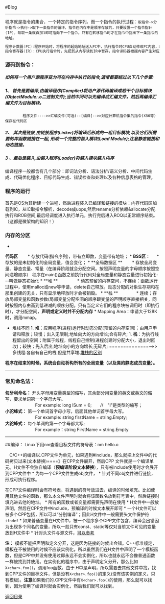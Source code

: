 #Blog
<hr>

程序就是指令的集合，一个特定的指令序列。而一个指令的执行过程：```取指令->分析指令->执行->取下一条指令的循环。指令在内存中是顺序存放的，只要设置一个指令指针(IP)，每取一条就自加1即可指向下一个指令，只有在转移指令时才在指令中指出下一条指令的地址。```
```C
程序计数器(PC):程序开始时，将程序的起始地址送入PC中，执行指令时CPU自动修改PC内容，即要执行的下一条指令的地址
指令寄存器(IR)：CPU执行指令时，先把其从内存读到IR中暂存，指令译码器根据内容产生对应微操作，执行以完成所需功能。
```
### **源码到指令：**


##### 如何将一个用户源程序变为可在内存中执行的指令,通常都要经过以下几个步骤:

##### 1、 首先是要编译,由编译程序(Compiler)将用户源代码编译成若干个目标模块(ObjectModule:.o二进制文件);当然中间可以先编译成汇编文件，然后再编译汇编文件为目标模块。
            程序文件---->>汇编文件(可选)--[编译]-->>对应计算机指令集的指令(X86等)保存在代码区

##### 2、 其次是链接,由链接程序(Linker)将编译后形成的一组目标模块,以及它们所需要的库函数链接在一起,   形成一个完整的装入模块(Load Module);注意静态链接和动态链接。

##### 3 、最后是装入,由装入程序(Loader)将装入模块装入内存
编译程序一般都含有几个部分：即词法分析、语法分析/语义分析、中间代码生成、代码优化程序、目标代码生成、错误检查和处理以及各种信息表格的管理。


### 程序的运行

首先是OS为其新建一个进程，然后进程装入已编译和链接的模块：内存代码区加载到IC，从IC取指令解析，decode成uops,然后rename分析依赖&allocate分配执行和ROB空间,最后经调度进入执行单元，执行完后进入ROQ以正常顺序结束。（这都是微架构的知识！）

### **内存的分区**
* 
**代码区**　　
    * 
存放代码(指令序列)，带有立即数，变量带有地址；
* 
**BSS区**： 　
    * 
存放的是未初始化的全局变量，值会变化；
* 
**全局数据区 **　　
    * 
存放全局变量、静态变量、常量（在编译阶段就会分配空间。按照声明变量的字母顺序按照空间递增顺序）
            程序在main()函数之前执行代码对全局变量和静态变量进行初始化---叫做静态初始化
* 
**堆 ** 　　　　
    * 
动态预留的内存空间，不连续：函数运行过程中，使用malloc或new等申请，delete自己释放。动态分配的对象生存期和在那里创建的无关，只有显示地释放时才会被销毁。
* 
**栈  **　　　　
    * 
连续；存放局部变量和函数参数(局部变量分配空间的顺序跟变量的声明顺序直接相关，同时按照内存由高到低递减的顺序分配。只有当定义它们的程序块被调用时（即执行时），才分配空间，**声明或定义时并不分配内存**
* 
Mapping Area：申请大于128K时，调用mmap。
* 堆栈不同
    1. 
**堆**：应用程序(进程)运行时动态分配(预留的内存空间)；由用户申请和释放；较慢；出入无限制;地址向大的方向增长;会有碎片;
    1. 
**栈**：为执行线程留出的空间；附属于线程，线程自己控制(进程创建时分配大小，退出时回收)；较快；先入后出;地址向小的方向增长;无碎片;
================>>   多线程:各自有自己的栈,但是共享堆.[堆栈的区别](http://blog.csdn.net/youoran/article/details/10990815)

**程序在结束的时候，系统会自动析构所有的全局变量（以及类的静态成员变量）。**
<hr>

### **常见命名法：**

**匈牙利命名：**
开头字母用变量类型的缩写，其余部分用变量的英文或英文的缩写，要求单词第一个字母大写。
<br>　　　　　　　For example: long lSum = 0;　　//　"l"是类型的缩写；<br>
**小驼峰式：**
第一个单词首字母小写，后面其他单词首字母大写。
<br>　　　　　　　For example: string firstName = string.Empty;<br>
**大驼峰式：**
每个单词的第一个字母都大写;
<br>　　　　　　　For example：string FirstName = string.Empty<br>
<hr>

##编译：
Linux下用nm查看目标文件的符号表：nm hello.o

　C/C++的编译以.CPP文件为单元，如果遇到#include，那么就把.h文件中的代码拷贝过来(文本替换)====》在CPP文件展开，然后CPP 文件就是一个编译单元。H文件不会独自编译（**预编译阶段文本替换**），只有被include使用时才会展开到CPP文件中
* 
为每一个CPP文件生成obj文件，
* 
针对不同obj文件进行链接，形成可执行程序。

在CPP文件编译时会有符号表，将遇到的符号放进去，编译的时候填充。比如使用其他文件的函数，那么本文件声明时就会将该函数名放到符号表中，然后链接时填充进去他的地址。
* 
所有的函数或者变量都需要先声明在使用
* 
H文件中一般放声明，然后在CPP文件中include，预编译的时候文本展开即可
* 
一个H文件可以被多个CPP包括，所以可以“分别编译”；因此H文件中一般需要头文件保护符```
ifndef```
* 
如果普通变量在H文件中，被一个程序多个CPP文件包含，编译会出错因为出现多个同名的变量，所以一般只有const、static等仅对当前文件可见的变量放到H文件中
* 
针对头文件与源文件，[可以参考](http://www.cnblogs.com/lidabo/archive/2012/04/17/2454568.html)

**注：**
模板不能把声明和定义分开，这是因为链接的时候出会错。C++标准规定，模板在不被使用的时候不应该实例化，所以虽然我们在H文件中声明了一个模板函数，但是CPP中并没有使用过即永远不会实例化，所以也就永远不会像普通函数一样被找到并使用。在实例化的程序中，由于声明定义分开，那么比如```X<char>.foo()```，调用foo函数，由于.H中是声明，所以需要去其他文件中找，找到CPP文件的目标文件，但是没有```X<char>.foo()```的定义(没有该实例的定义，只有模板)。**注意**如果我们的.CPP文件中有```X<char>.foo()```的使用，那么就可以找到，因为使用了编译时就会实例化，然后我们就可以找到。

[返回目录](README.md)
